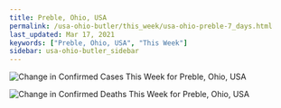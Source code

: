 ```yaml
---
title: Preble, Ohio, USA
permalink: /usa-ohio-butler/this_week/usa-ohio-preble-7_days.html
last_updated: Mar 17, 2021
keywords: ["Preble, Ohio, USA", "This Week"]
sidebar: usa-ohio-butler_sidebar
---
```


![Change in Confirmed Cases This Week for Preble, Ohio, USA](/covid_tracker/images/graphs/usa-ohio-preble-delta_confirmed-7_days_graph.png)

![Change in Confirmed Deaths This Week for Preble, Ohio, USA](/covid_tracker/images/graphs/usa-ohio-preble-delta_deaths-7_days_graph.png)
